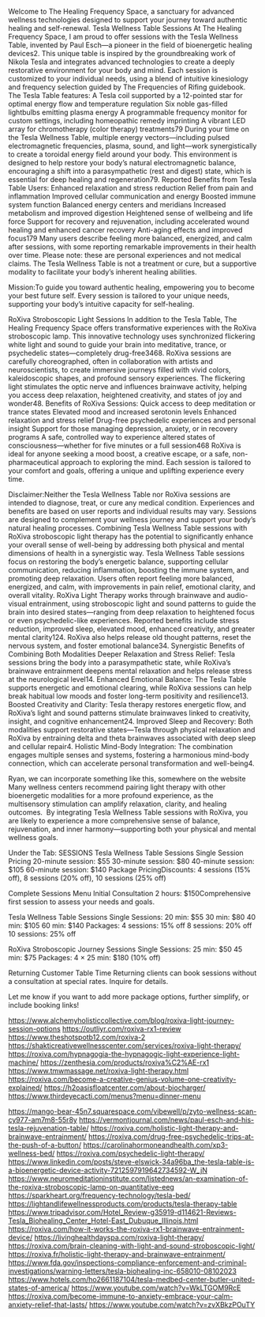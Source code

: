 Welcome to The Healing Frequency Space, a sanctuary for advanced wellness technologies designed to support your journey toward authentic healing and self-renewal.
Tesla Wellness Table Sessions
At The Healing Frequency Space, I am proud to offer sessions with the Tesla Wellness Table, invented by Paul Esch—a pioneer in the field of bioenergetic healing devices2. This unique table is inspired by the groundbreaking work of Nikola Tesla and integrates advanced technologies to create a deeply restorative environment for your body and mind.
Each session is customized to your individual needs, using a blend of intuitive kinesiology and frequency selection guided by The Frequencies of Rifing guidebook. The Tesla Table features:
A Tesla coil supported by a 12-pointed star for optimal energy flow and temperature regulation
Six noble gas-filled lightbulbs emitting plasma energy
A programmable frequency monitor for custom settings, including homeopathic remedy imprinting
A vibrant LED array for chromotherapy (color therapy) treatments79
During your time on the Tesla Wellness Table, multiple energy vectors—including pulsed electromagnetic frequencies, plasma, sound, and light—work synergistically to create a toroidal energy field around your body. This environment is designed to help restore your body’s natural electromagnetic balance, encouraging a shift into a parasympathetic (rest and digest) state, which is essential for deep healing and regeneration79.
Reported Benefits from Tesla Table Users:
Enhanced relaxation and stress reduction
Relief from pain and inflammation
Improved cellular communication and energy
Boosted immune system function
Balanced energy centers and meridians
Increased metabolism and improved digestion
Heightened sense of wellbeing and life force
Support for recovery and rejuvenation, including accelerated wound healing and enhanced cancer recovery
Anti-aging effects and improved focus179
Many users describe feeling more balanced, energized, and calm after sessions, with some reporting remarkable improvements in their health over time. Please note: these are personal experiences and not medical claims. The Tesla Wellness Table is not a treatment or cure, but a supportive modality to facilitate your body’s inherent healing abilities.

Mission:To guide you toward authentic healing, empowering you to become your best future self. Every session is tailored to your unique needs, supporting your body’s intuitive capacity for self-healing.

RoXiva Stroboscopic Light Sessions
In addition to the Tesla Table, The Healing Frequency Space offers transformative experiences with the RoXiva stroboscopic lamp. This innovative technology uses synchronized flickering white light and sound to guide your brain into meditative, trance, or psychedelic states—completely drug-free3468.
RoXiva sessions are carefully choreographed, often in collaboration with artists and neuroscientists, to create immersive journeys filled with vivid colors, kaleidoscopic shapes, and profound sensory experiences. The flickering light stimulates the optic nerve and influences brainwave activity, helping you access deep relaxation, heightened creativity, and states of joy and wonder48.
Benefits of RoXiva Sessions:
Quick access to deep meditation or trance states
Elevated mood and increased serotonin levels
Enhanced relaxation and stress relief
Drug-free psychedelic experiences and personal insight
Support for those managing depression, anxiety, or in recovery programs
A safe, controlled way to experience altered states of consciousness—whether for five minutes or a full session468
RoXiva is ideal for anyone seeking a mood boost, a creative escape, or a safe, non-pharmaceutical approach to exploring the mind. Each session is tailored to your comfort and goals, offering a unique and uplifting experience every time.

Disclaimer:Neither the Tesla Wellness Table nor RoXiva sessions are intended to diagnose, treat, or cure any medical condition. Experiences and benefits are based on user reports and individual results may vary. Sessions are designed to complement your wellness journey and support your body’s natural healing processes.
Combining Tesla Wellness Table sessions with RoXiva stroboscopic light therapy has the potential to significantly enhance your overall sense of well-being by addressing both physical and mental dimensions of health in a synergistic way.
Tesla Wellness Table sessions focus on restoring the body’s energetic balance, supporting cellular communication, reducing inflammation, boosting the immune system, and promoting deep relaxation. Users often report feeling more balanced, energized, and calm, with improvements in pain relief, emotional clarity, and overall vitality.
RoXiva Light Therapy works through brainwave and audio-visual entrainment, using stroboscopic light and sound patterns to guide the brain into desired states—ranging from deep relaxation to heightened focus or even psychedelic-like experiences. Reported benefits include stress reduction, improved sleep, elevated mood, enhanced creativity, and greater mental clarity124. RoXiva also helps release old thought patterns, reset the nervous system, and foster emotional balance34.
Synergistic Benefits of Combining Both Modalities
Deeper Relaxation and Stress Relief: Tesla sessions bring the body into a parasympathetic state, while RoXiva’s brainwave entrainment deepens mental relaxation and helps release stress at the neurological level14.
Enhanced Emotional Balance: The Tesla Table supports energetic and emotional clearing, while RoXiva sessions can help break habitual low moods and foster long-term positivity and resilience13.
Boosted Creativity and Clarity: Tesla therapy restores energetic flow, and RoXiva’s light and sound patterns stimulate brainwaves linked to creativity, insight, and cognitive enhancement24.
Improved Sleep and Recovery: Both modalities support restorative states—Tesla through physical relaxation and RoXiva by entraining delta and theta brainwaves associated with deep sleep and cellular repair4.
Holistic Mind-Body Integration: The combination engages multiple senses and systems, fostering a harmonious mind-body connection, which can accelerate personal transformation and well-being4.

Ryan, we can incorporate something like this, somewhere on the website
Many wellness centers recommend pairing light therapy with other bioenergetic modalities for a more profound experience, as the multisensory stimulation can amplify relaxation, clarity, and healing outcomes.
 By integrating Tesla Wellness Table sessions with RoXiva, you are likely to experience a more comprehensive sense of balance, rejuvenation, and inner harmony—supporting both your physical and mental wellness goals.

Under the Tab: SESSIONS
Tesla Wellness Table Sessions
Single Session Pricing
20-minute session: $55
30-minute session: $80
40-minute session: $105
60-minute session: $140
Package PricingDiscounts: 4 sessions (15% off), 8 sessions (20% off), 10 sessions (25% off)

Complete Sessions Menu
Initial Consultation
2 hours: $150Comprehensive first session to assess your needs and goals.

Tesla Wellness Table Sessions
Single Sessions:
20 min: $55
30 min: $80
40 min: $105
60 min: $140
Packages:
4 sessions: 15% off
8 sessions: 20% off
10 sessions: 25% off

RoXiva Stroboscopic Journey Sessions
Single Sessions:
25 min: $50
45 min: $75
Packages:
4 × 25 min: $180 (10% off)

Returning Customer Table Time
Returning clients can book sessions without a consultation at special rates. Inquire for details.

Let me know if you want to add more package options, further simplify, or include booking links!

https://www.alchemyholisticcollective.com/blog/roxiva-light-journey-session-options
https://outliyr.com/roxiva-rx1-review
https://www.theshotspotb12.com/roxiva-2
https://shakticreativewellnesscenter.com/services/roxiva-light-therapy/
https://roxiva.com/hypnagogia-the-hypnagogic-light-experience-light-machine/
https://zenthesia.com/products/roxiva%C2%AE-rx1
https://www.tmwmassage.net/roxiva-light-therapy.html
https://roxiva.com/become-a-creative-genius-volume-one-creativity-explained/
https://h2oasisfloatcenter.com/about-biocharger/
https://www.thirdeyecacti.com/menus?menu=dinner-menu

https://mango-bear-45n7.squarespace.com/vibewell/p/zyto-wellness-scan-cy977-am7m8-55r8y
https://vermontjournal.com/news/paul-esch-and-his-tesla-rejuvenation-table/
https://roxiva.com/holistic-light-therapy-and-brainwave-entrainment/
https://roxiva.com/drug-free-psychedelic-trips-at-the-push-of-a-button/
https://carolinahormoneandhealth.com/xp3-wellness-bed/
https://roxiva.com/psychedelic-light-therapy/
https://www.linkedin.com/posts/steve-elswick-34a96ba_the-tesla-table-is-a-bioenergetic-device-activity-7212597919642734592-W_jN
https://www.neuromeditationinstitute.com/listednews/an-examination-of-the-roxiva-stroboscopic-lamp-on-quantitative-eeg
https://sparkheart.org/frequency-technology/tesla-bed/
https://lightandlifewellnessproducts.com/products/tesla-therapy-table
https://www.tripadvisor.com/Hotel_Review-g35919-d114621-Reviews-Tesla_Biohealing_Center_Hotel-East_Dubuque_Illinois.html
https://roxiva.com/how-it-works-the-roxiva-rx1-brainwave-entrainment-device/
https://livinghealthdayspa.com/roxiva-light-therapy/
https://roxiva.com/brain-cleaning-with-light-and-sound-stroboscopic-light/
https://roxiva.fr/holistic-light-therapy-and-brainwave-entrainment/
https://www.fda.gov/inspections-compliance-enforcement-and-criminal-investigations/warning-letters/tesla-biohealing-inc-658010-08102023
https://www.hotels.com/ho2661187104/tesla-medbed-center-butler-united-states-of-america/
https://www.youtube.com/watch?v=WkLTGOM9RcE
https://roxiva.com/become-immune-to-anxiety-embrace-your-calm-anxiety-relief-that-lasts/
https://www.youtube.com/watch?v=zvXBkzPOuTY

